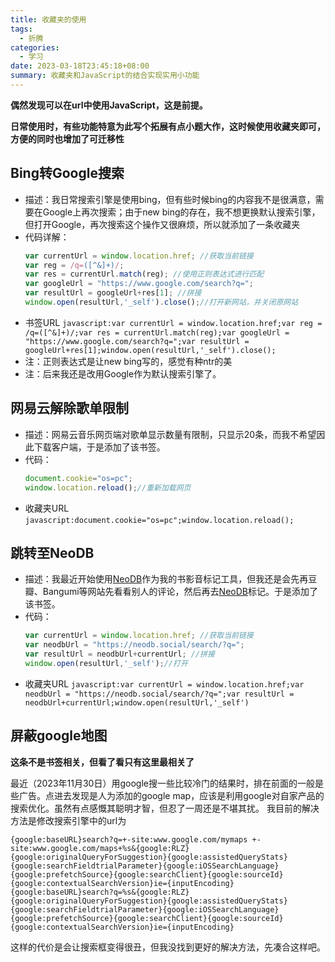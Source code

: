 ```yaml
---
title: 收藏夹的使用
tags:
  - 折腾
categories:
  - 学习
date: 2023-03-18T23:45:18+08:00
summary: 收藏夹和JavaScript的结合实现实用小功能
---
```


**偶然发现可以在url中使用JavaScript，这是前提。**

**日常使用时，有些功能特意为此写个拓展有点小题大作，这时候使用收藏夹即可，方便的同时也增加了可迁移性**


## Bing转Google搜索
- 描述：我日常搜索引擎是使用bing，但有些时候bing的内容我不是很满意，需要在Google上再次搜索；由于new bing的存在，我不想更换默认搜索引擎，但打开Google，再次搜索这个操作又很麻烦，所以就添加了一条收藏夹
- 代码详解：
    ```JavaScript
    var currentUrl = window.location.href; //获取当前链接
    var reg = /q=([^&]+)/;
    var res = currentUrl.match(reg); //使用正则表达式进行匹配
    var googleUrl = "https://www.google.com/search?q=";
    var resultUrl = googleUrl+res[1]; //拼接
    window.open(resultUrl,'_self').close();//打开新网站，并关闭原网站
    ```
- 书签URL
    `javascript:var currentUrl = window.location.href;var reg = /q=([^&]+)/;var res = currentUrl.match(reg);var googleUrl = "https://www.google.com/search?q=";var resultUrl = googleUrl+res[1];window.open(resultUrl,'_self').close();`
- 注：正则表达式是让new bing写的，感觉有种ntr的美
- 注：后来我还是改用Google作为默认搜索引擎了。

## 网易云解除歌单限制
- 描述：网易云音乐网页端对歌单显示数量有限制，只显示20条，而我不希望因此下载客户端，于是添加了该书签。
- 代码：
    ```JavaScript
    document.cookie="os=pc";
    window.location.reload();//重新加载网页
    ```
- 收藏夹URL
  `javascript:document.cookie="os=pc";window.location.reload();`

## 跳转至NeoDB
- 描述：我最近开始使用[NeoDB](https://neodb.social/discover/)作为我的书影音标记工具，但我还是会先再豆瓣、Bangumi等网站先看看别人的评论，然后再去[NeoDB](https://neodb.social/discover/)标记。于是添加了该书签。
- 代码：
  ```JavaScript
  var currentUrl = window.location.href; //获取当前链接
  var neodbUrl = "https://neodb.social/search/?q=";
  var resultUrl = neodbUrl+currentUrl; //拼接
  window.open(resultUrl,'_self');//打开
  ```
- 收藏夹URL
  `javascript:var currentUrl = window.location.href;var neodbUrl = "https://neodb.social/search/?q=";var resultUrl = neodbUrl+currentUrl;window.open(resultUrl,'_self')`

## 屏蔽google地图
**这条不是书签相关，但看了看只有这里最相关了**

最近（2023年11月30日）用google搜一些比较冷门的结果时，排在前面的一般是些广告。点进去发现是人为添加的google map，应该是利用google对自家产品的搜索优化。虽然有点感慨其聪明才智，但忍了一周还是不堪其扰。
我目前的解决方法是修改搜索引擎中的url为

`
{google:baseURL}search?q=+-site:www.google.com/mymaps
+-site:www.google.com/maps+%s&{google:RLZ}{google:originalQueryForSuggestion}{google:assistedQueryStats}{google:searchFieldtrialParameter}{google:iOSSearchLanguage}{google:prefetchSource}{google:searchClient}{google:sourceId}{google:contextualSearchVersion}ie={inputEncoding}{google:baseURL}search?q=%s&{google:RLZ}{google:originalQueryForSuggestion}{google:assistedQueryStats}{google:searchFieldtrialParameter}{google:iOSSearchLanguage}{google:prefetchSource}{google:searchClient}{google:sourceId}{google:contextualSearchVersion}ie={inputEncoding}
`

这样的代价是会让搜索框变得很丑，但我没找到更好的解决方法，先凑合这样吧。